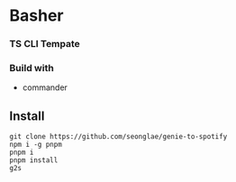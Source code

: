 # Basher

### TS CLI Tempate


### Build with
- commander


## Install
```
git clone https://github.com/seonglae/genie-to-spotify
npm i -g pnpm
pnpm i
pnpm install
g2s
```